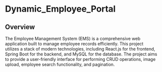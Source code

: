 # Dynamic_Employee_Portal

## Overview
The Employee Management System (EMS) is a comprehensive web application built to manage employee records efficiently. This project utilizes a stack of modern technologies, including React.js for the frontend, Spring Boot for the backend, and MySQL for the database. The project aims to provide a user-friendly interface for performing CRUD operations, image upload, employee search functionality, and pagination.
